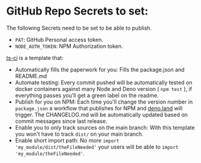 
# GitHub Repo Secrets to set: 

The following Secrets need to be set to be able to publish.

- ``PAT``: GitHub Personal access token.
- ``NODE_AUTH_TOKEN``: NPM Authorization token.


[ts-ci](https://github.com/garronej/ts_ci) is a template that:
- Automatically fills the paperwork for you: Fills the package.json and README.md
- Automate testing: Every commit pushed will be automatically tested on docker containers against many Node and Deno version ( ``npm test`` ), if everything passes you'll get a green label on the readme.
- Publish for you on NPM: Each time you'll change the version number in ``package.json`` a workflow that publishes for NPM and [deno.land](https://deno.land/x/) will trigger. The CHANGELOG.md will be automatically updated based on commit messages since last release.
- Enable you to only track sources on the main branch: With this template you won't have to track ``dist/`` on your main branch.
- Enable short import path: No more ``import 'my_module/dist/theFileNeeded'`` your users will be able to ``import 'my_module/theFileNeeded'``.  
